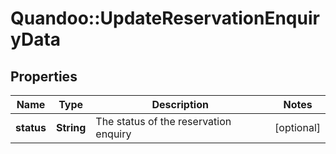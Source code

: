 # Quandoo::UpdateReservationEnquiryData

## Properties
Name | Type | Description | Notes
------------ | ------------- | ------------- | -------------
**status** | **String** | The status of the reservation enquiry | [optional] 



